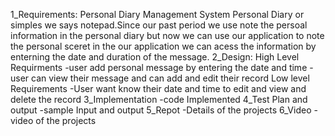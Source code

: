 1_Requirements:
Personal Diary Management System
Personal Diary or simples we says notepad.Since our past period we use note the persoal information in the personal diary but now we can use our application to note the personal  sceret in the our application we can acess the information by enterning the date and duration of the message.
2_Design:
High Level Requirments
 -user add personal message by entering the date and time
 -user can view their message and can add and edit their record
 Low level Requirements
 -User want know their date and time to edit and view and delete the record
3_Implementation
  -code Implemented 
4_Test Plan and output 
  -sample Input and output
5_Repot 
  -Details of the projects
6_Video
 -video of the projects